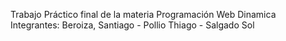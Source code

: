 Trabajo Práctico final de la materia Programación Web Dinamica
Integrantes: 
Beroiza, Santiago - Pollio Thiago - Salgado Sol

